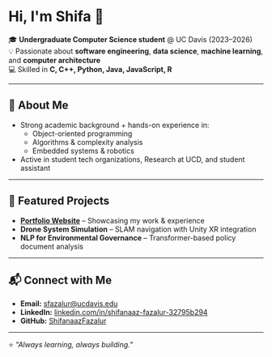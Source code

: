 # Hi, I'm Shifa 👋

🎓 **Undergraduate Computer Science student** @ UC Davis (2023–2026)  
💡 Passionate about **software engineering**, **data science**, **machine learning**, and **computer architecture**  
💻 Skilled in **C, C++, Python, Java, JavaScript, R**  

---

## 🔹 About Me
- Strong academic background + hands-on experience in:
  - Object-oriented programming
  - Algorithms & complexity analysis
  - Embedded systems & robotics
- Active in student tech organizations, Research at UCD, and student assistant

---

## 🔹 Featured Projects
- **[Portfolio Website](https://shifanaazfazalur.github.io/portfolio/)** – Showcasing my work & experience  
- **Drone System Simulation** – SLAM navigation with Unity XR integration  
- **NLP for Environmental Governance** – Transformer-based policy document analysis  

---

## 📬 Connect with Me
- **Email:** sfazalur@ucdavis.edu  
- **LinkedIn:** [linkedin.com/in/shifanaaz-fazalur-32795b294](https://www.linkedin.com/in/shifanaaz-fazalur-32795b294/)  
- **GitHub:** [ShifanaazFazalur](https://github.com/ShifanaazFazalur)  

---
⭐️ *"Always learning, always building."*
